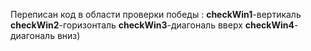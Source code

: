 Переписан код в области проверки победы :
**checkWin1**-вертикаль
**checkWin2**-горизонталь
**checkWin3**-диагональ вверх
**checkWin4**-диагональ вниз)
